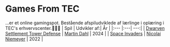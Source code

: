 # Games From TEC
...er et online gamingspot. Bestående afspiludviklede af lærlinge i oplæring i TEC's erhvervscenter.🚀💪🚀
| Spil | Udvikler af:| År |
|:--- |:---| ---:|
| [Dwarven Settlement Tower Defense](https://marvik94.github.io/DwarvenSettlementTowerDefense/) | [Martin Dahl](https://github.com/marvik94) | 2024 |
| [Space Invaders](https://gamesfromtec.github.io/Space-Invaders-master/) | [Nicolai Niemeyer](https://github.com/NicolaiNiemeyer) | 2022 |
